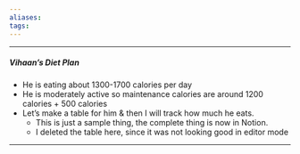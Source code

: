 ```yaml
---
aliases:
tags:
---
```


---
##### Vihaan’s Diet Plan
- He is eating about 1300-1700 calories per day
- He is moderately active so maintenance calories are around 1200 calories + 500 calories 
- Let’s make a table for him & then I will track how much he eats.
	- This is just a sample thing, the complete thing is now in Notion.
	- I deleted the table here, since it was not looking good in editor mode

--- 

